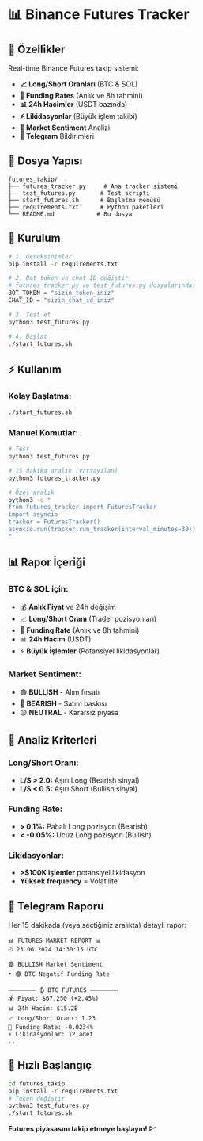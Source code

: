 # 📊 Binance Futures Tracker

## 🚀 Özellikler

Real-time Binance Futures takip sistemi:

- **📈 Long/Short Oranları** (BTC & SOL)
- **💸 Funding Rates** (Anlık ve 8h tahmini)
- **📊 24h Hacimler** (USDT bazında)
- **⚡ Likidasyonlar** (Büyük işlem takibi)
- **🎯 Market Sentiment** Analizi
- **📱 Telegram** Bildirimleri

## 📁 Dosya Yapısı

```
futures_takip/
├── futures_tracker.py     # Ana tracker sistemi
├── test_futures.py       # Test scripti
├── start_futures.sh      # Başlatma menüsü
├── requirements.txt      # Python paketleri
└── README.md            # Bu dosya
```

## 🔧 Kurulum

```bash
# 1. Gereksinimler
pip install -r requirements.txt

# 2. Bot token ve chat ID değiştir
# futures_tracker.py ve test_futures.py dosyalarında:
BOT_TOKEN = "sizin_token_iniz"
CHAT_ID = "sizin_chat_id_iniz"

# 3. Test et
python3 test_futures.py

# 4. Başlat
./start_futures.sh
```

## ⚡ Kullanım

### **Kolay Başlatma:**
```bash
./start_futures.sh
```

### **Manuel Komutlar:**
```bash
# Test
python3 test_futures.py

# 15 dakika aralık (varsayılan)
python3 futures_tracker.py

# Özel aralık
python3 -c "
from futures_tracker import FuturesTracker
import asyncio
tracker = FuturesTracker()
asyncio.run(tracker.run_tracker(interval_minutes=30))
"
```

## 📊 Rapor İçeriği

### **BTC & SOL için:**
- 💰 **Anlık Fiyat** ve 24h değişim
- 📈 **Long/Short Oranı** (Trader pozisyonları)
- 💸 **Funding Rate** (Anlık ve 8h tahmini)
- 📊 **24h Hacim** (USDT)
- ⚡ **Büyük İşlemler** (Potansiyel likidasyonlar)

### **Market Sentiment:**
- 🟢 **BULLISH** - Alım fırsatı
- 🔴 **BEARISH** - Satım baskısı
- 🟡 **NEUTRAL** - Kararsız piyasa

## 🎯 Analiz Kriterleri

### **Long/Short Oranı:**
- **L/S > 2.0:** Aşırı Long (Bearish sinyal)
- **L/S < 0.5:** Aşırı Short (Bullish sinyal)

### **Funding Rate:**
- **> 0.1%:** Pahalı Long pozisyon (Bearish)
- **< -0.05%:** Ucuz Long pozisyon (Bullish)

### **Likidasyonlar:**
- **>$100K işlemler** potansiyel likidasyon
- **Yüksek frequency** = Volatilite

## 📱 Telegram Raporu

Her 15 dakikada (veya seçtiğiniz aralıkta) detaylı rapor:

```
📊 FUTURES MARKET REPORT 📊
⏰ 23.06.2024 14:30:15 UTC

🟢 BULLISH Market Sentiment
• 🟢 BTC Negatif Funding Rate

━━━━━━━━ ₿ BTC FUTURES ━━━━━━━━
💰 Fiyat: $67,250 (+2.45%)
📊 24h Hacim: $15.2B
📈 Long/Short Oranı: 1.23
💸 Funding Rate: -0.0234%
⚡ Likidasyonlar: 12 adet
...
```

## 🚀 Hızlı Başlangıç

```bash
cd futures_takip
pip install -r requirements.txt
# Token değiştir
python3 test_futures.py
./start_futures.sh
```

**Futures piyasasını takip etmeye başlayın! 💹**